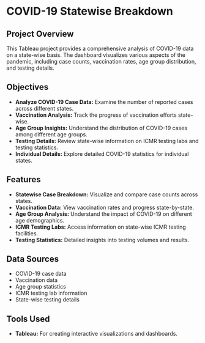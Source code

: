 # COVID-19 Statewise Breakdown

## Project Overview
This Tableau project provides a comprehensive analysis of COVID-19 data on a state-wise basis. The dashboard visualizes various aspects of the pandemic, including case counts, vaccination rates, age group distribution, and testing details.

## Objectives
- **Analyze COVID-19 Case Data:** Examine the number of reported cases across different states.
- **Vaccination Analysis:** Track the progress of vaccination efforts state-wise.
- **Age Group Insights:** Understand the distribution of COVID-19 cases among different age groups.
- **Testing Details:** Review state-wise information on ICMR testing labs and testing statistics.
- **Individual Details:** Explore detailed COVID-19 statistics for individual states.

## Features
- **Statewise Case Breakdown:** Visualize and compare case counts across states.
- **Vaccination Data:** View vaccination rates and progress state-by-state.
- **Age Group Analysis:** Understand the impact of COVID-19 on different age demographics.
- **ICMR Testing Labs:** Access information on state-wise ICMR testing facilities.
- **Testing Statistics:** Detailed insights into testing volumes and results.

## Data Sources
- COVID-19 case data
- Vaccination data
- Age group statistics
- ICMR testing lab information
- State-wise testing details

## Tools Used
- **Tableau:** For creating interactive visualizations and dashboards.
